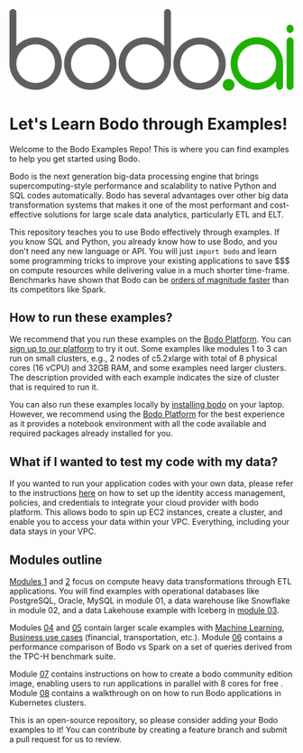 ![](bodo-gray-green.svg)

# Let's Learn Bodo through Examples!

Welcome to the Bodo Examples Repo! This is where you can find examples to help you get started using Bodo.

Bodo is the next generation big-data processing engine that brings supercomputing-style performance and scalability to native Python and SQL codes automatically. Bodo has several advantages over other big data transformation systems that makes it one of the most performant and cost-effective solutions for large scale data analytics, particularly ETL and ELT.

This repository teaches you to use Bodo effectively through examples. If you know SQL and Python, you already know how to use Bodo, and you don't need any new language or API. You will just `import bodo` and learn some programming tricks to improve your existing applications to save $$$ on compute resources while delivering value in a much shorter time-frame. Benchmarks have shown that Bodo can be [orders of magnitude faster](https://www.bodo.ai/blog/performance-and-cost-of-bodo-vs-spark-dask-ray) than its competitors like Spark.


## How to run these examples?

We recommend that you run these examples on the [Bodo Platform](https://platform.bodo.ai/account/sign-up). You can [sign up to our platform]((https://platform.bodo.ai/account/sign-up)) to try it out. Some examples like modules 1 to 3 can run on small clusters, e.g., 2 nodes of c5.2xlarge with total of 8 physical cores (16 vCPU) and 32GB RAM, and some examples need larger clusters. The description provided with each example indicates the size of cluster that is required to run it. 

You can also run these examples locally by [installing bodo](https://docs.bodo.ai/latest/installation_and_setup/install/#install)  on your laptop. However, we recommend using the [Bodo Platform](https://platform.bodo.ai) for the best experience as it provides a notebook environment with all the code available and required packages already installed for you. 

## What if I wanted to test my code with my data?

If you wanted to run your application codes with your own data, please refer to the instructions [here](https://docs.bodo.ai/latest/installation_and_setup/bodo_platform_aws/#setup-iam-role) on how to set up the identity access management, policies, and credentials to integrate your cloud provider with bodo platform. This allows bodo to spin up EC2 instances, create a cluster, and enable you to access your data within your VPC. Everything, including your data stays in your VPC.


## Modules outline


[Modules 1](01-ETL-S3-Operational-Databases) and [2](02-ETL-Snowflake) focus on compute heavy data transformations through ETL applications. You will find examples with operational databases like PostgreSQL, Oracle, MySQL in module 01, a data warehouse like  Snowflake in module 02, and a data Lakehouse example with Iceberg in [module 03](05-ETL-S3-Dremio-Iceberg).

 Modules [04](04-ML-at-Scale) and [05](05-Business-Usecases-at-Scale) contain larger scale examples with [Machine Learning](04-ML-at-Scale), [Business use cases](05-Business-Usecases-at-Scale) (financial, transportation, etc.). Module [06](06-Compare-Bodo-with-Spark) contains a performance comparison of Bodo vs Spark on a set of queries derived from the TPC-H benchmark suite. 

Module [07](07-Docker) contains instructions on how to create a bodo community edition image, enabling users to run applications in parallel with 8 cores for free . Module [08](08-Kubernetes) contains a walkthrough on on how to run Bodo applications in Kubernetes clusters.

This is an open-source repository, so please consider adding your Bodo examples to it! You can contribute by creating a feature branch and submit a pull request for us to review.

